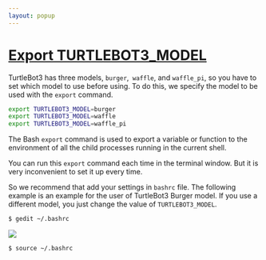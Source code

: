 ```yaml
---
layout: popup
---
```


# [Export TURTLEBOT3_MODEL](#export-turtlebot3-model)

TurtleBot3 has three models, `burger`,` waffle`, and `waffle_pi`, so you have to set which model to use before using. To do this, we specify the model to be used with the `export` command.

```bash
export TURTLEBOT3_MODEL=burger
export TURTLEBOT3_MODEL=waffle
export TURTLEBOT3_MODEL=waffle_pi
```

The Bash `export` command is used to export a variable or function to the environment of all the child processes running in the current shell. 

You can run this `export` command each time in the terminal window. But it is very inconvenient to set it up every time. 

So we recommend that add your settings in `bashrc` file. The following example is an example for the user of TurtleBot3 Burger model. If you use a different model, you just change the value of `TURTLEBOT3_MODEL`.


``` bash
$ gedit ~/.bashrc
```

![](/assets/images/platform/turtlebot3/bringup/bashrc.png)

``` bash
$ source ~/.bashrc
```